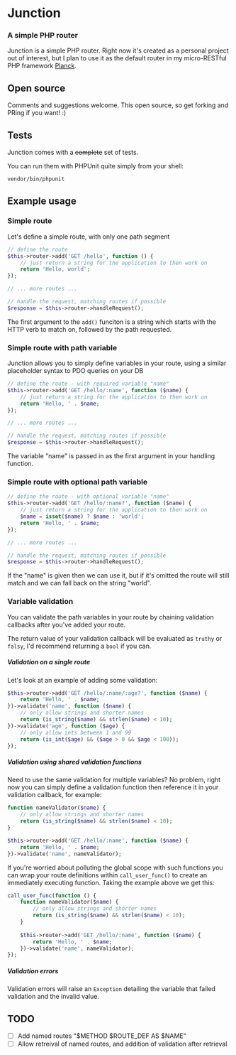 # Junction
### A simple PHP router

Junction is a simple PHP router. Right now it's created as a personal project out of interest, but I plan to use it as the default router in my micro-RESTful PHP framework [Planck](https://www.github.com/codeeverything/planck-mvc).


## Open source

Comments and suggestions welcome. This open source, so get forking and PRing if you want! :)

## Tests

Junction comes with a ~~complete~~ set of tests. 

You can run them with PHPUnit quite simply from your shell:

```
vendor/bin/phpunit
```

## Example usage

### Simple route

Let's define a simple route, with only one path segment

```php
// define the route
$this->router->add('GET /hello', function () {
    // just return a string for the application to then work on
    return 'Hello, world';
});

// ... more routes ...

// handle the request, matching routes if possible
$response = $this->router->handleRequest();
```

The first argument to the ```add()``` funciton is a string which starts with the HTTP verb to match on, followed by the path requested.

### Simple route with path variable

Junction allows you to simply define variables in your route, using a similar placeholder syntax to PDO queries on your DB

```php
// define the route - with required variable "name"
$this->router->add('GET /hello/:name', function ($name) {
    // just return a string for the application to then work on
    return 'Hello, ' . $name;
});

// ... more routes ...

// handle the request, matching routes if possible
$response = $this->router->handleRequest();
```

The variable "name" is passed in as the first argument in your handling function.

### Simple route with optional path variable

```php
// define the route - with optional variable "name"
$this->router->add('GET /hello/:name?', function ($name) {
    // just return a string for the application to then work on
    $name = isset($name) ? $name : 'world';
    return 'Hello, ' . $name;
});

// ... more routes ...

// handle the request, matching routes if possible
$response = $this->router->handleRequest();
```

If the "name" is given then we can use it, but if it's omitted the route will still match and we can fall back on the string "world".

### Variable validation

You can validate the path variables in your route by chaining validation callbacks after you've added your route.

The return value of your validation callback will be evaluated as ```truthy``` or ```falsy```, I'd recommend returning a ```bool``` if you can.

##### Validation on a single route

Let's look at an example of adding some validation:

```php
$this->router->add('GET /hello/:name/:age?', function ($name) {
    return 'Hello, ' . $name;
})->validate('name', function ($name) {
    // only allow strings and shorter names
    return (is_string($name) && strlen($name) < 10);
})->validate('age', function ($age) {
    // only allow ints between 1 and 99
    return (is_int($age) && ($age > 0 && $age < 100));
});
```

##### Validation using shared validation functions

Need to use the same validation for multiple variables? No problem, right now you can simply define a validation function then reference it in your validation callback, for example:

```php
function nameValidator($name) {
    // only allow strings and shorter names
    return (is_string($name) && strlen($name) < 10);
}

$this->router->add('GET /hello/:name', function ($name) {
    return 'Hello, ' . $name;
})->validate('name', nameValidator);
```

If you're worried about polluting the global scope with such functions you can wrap your route definitions within ```call_user_func()``` to create an immediately executing function. Taking the example above we get this:

```php
call_user_func(function () {
    function nameValidator($name) {
        // only allow strings and shorter names
        return (is_string($name) && strlen($name) < 10);
    }
    
    $this->router->add('GET /hello/:name', function ($name) {
        return 'Hello, ' . $name;
    })->validate('name', nameValidator);
});
```

##### Validation errors

Validation errors will raise an ```Exception``` detailing the variable that failed validation and the invalid value.

## TODO

- [ ] Add named routes "$METHOD $ROUTE_DEF AS $NAME"
- [ ] Allow retreival of named routes, and addition of validation after retrieval